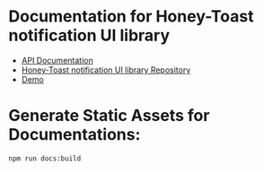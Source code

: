 # Documentation for Honey-Toast notification UI library

- [API Documentation](https://rbrahul.github.io/honey-toast-doc)
- [Honey-Toast notification UI library Repository](https://github.com/rbrahul/honey-toast)
- [Demo](https://rbrahul.github.io/honey-toast)


# Generate Static Assets for Documentations:

```sh
npm run docs:build  
```
